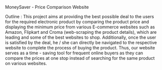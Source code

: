 MoneySaver - Price Comparison Website

Outline :
This project aims at providing the best possible deal to the users for the required electronic product by comparing the product price and displaying the minimum price from various E-commerce websites such as Amazon, Flipkart and Croma (web-scraping the product details), which are leading and some of the best websites to shop. Additionally, once the user is satisfied by the deal, he / she can directly be navigated to the respective website to complete the process of buying the product. Thus, our website serves as a time - saving tool for frequent online buyers as they can compare the prices at one stop instead of searching for the same product on various websites.
